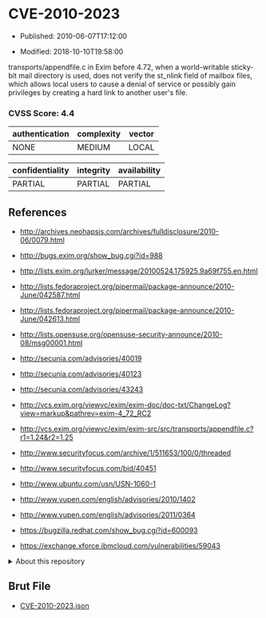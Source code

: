 # CVE-2010-2023

- Published: 2010-06-07T17:12:00

- Modified: 2018-10-10T19:58:00

transports/appendfile.c in Exim before 4.72, when a world-writable sticky-bit mail directory is used, does not verify the st_nlink field of mailbox files, which allows local users to cause a denial of service or possibly gain privileges by creating a hard link to another user's file.

### CVSS Score: **4.4**

| authentication | complexity | vector |
| --- | --- | --- |
| NONE | MEDIUM | LOCAL |

| confidentiality | integrity | availability |
| --- | --- | --- |
| PARTIAL | PARTIAL | PARTIAL |

## References

* http://archives.neohapsis.com/archives/fulldisclosure/2010-06/0079.html

* http://bugs.exim.org/show_bug.cgi?id=988

* http://lists.exim.org/lurker/message/20100524.175925.9a69f755.en.html

* http://lists.fedoraproject.org/pipermail/package-announce/2010-June/042587.html

* http://lists.fedoraproject.org/pipermail/package-announce/2010-June/042613.html

* http://lists.opensuse.org/opensuse-security-announce/2010-08/msg00001.html

* http://secunia.com/advisories/40019

* http://secunia.com/advisories/40123

* http://secunia.com/advisories/43243

* http://vcs.exim.org/viewvc/exim/exim-doc/doc-txt/ChangeLog?view=markup&pathrev=exim-4_72_RC2

* http://vcs.exim.org/viewvc/exim/exim-src/src/transports/appendfile.c?r1=1.24&r2=1.25

* http://www.securityfocus.com/archive/1/511653/100/0/threaded

* http://www.securityfocus.com/bid/40451

* http://www.ubuntu.com/usn/USN-1060-1

* http://www.vupen.com/english/advisories/2010/1402

* http://www.vupen.com/english/advisories/2011/0364

* https://bugzilla.redhat.com/show_bug.cgi?id=600093

* https://exchange.xforce.ibmcloud.com/vulnerabilities/59043

<details>
<summary>About this repository</summary> 

  This repository is part of the project [Live Hack CVE](https://github.com/Live-Hack-CVE). Main website can be found [www.live-hack.org](https://www.live-hack.org) 
  
  Made by [Sn0wAlice](https://github.com/Sn0wAlice) for the people that care about security and need to have a feed of the latest CVEs. Hope you enjoy it, don't forget to star the repo and follow me on [Twitter](https://twitter.com/Sn0wAlice) and [Github](https://github.com/Sn0wAlice). And that is my [personnal website](https://www.alice-snow.me/)

  - [Home Page](https://github.com/Live-Hack-CVE)
  - [Framework](https://github.com/Live-Hack-CVE/cve-framework)
  - [CVE database](https://github.com/Live-Hack-CVE/full_database)
  - [Changelog](https://github.com/Live-Hack-CVE/Changelog)
</details>

## Brut File

* [CVE-2010-2023.json](https://raw.githubusercontent.com/Live-Hack-CVE/full_database/main/cves/2010/CVE-2010-2023.json)

